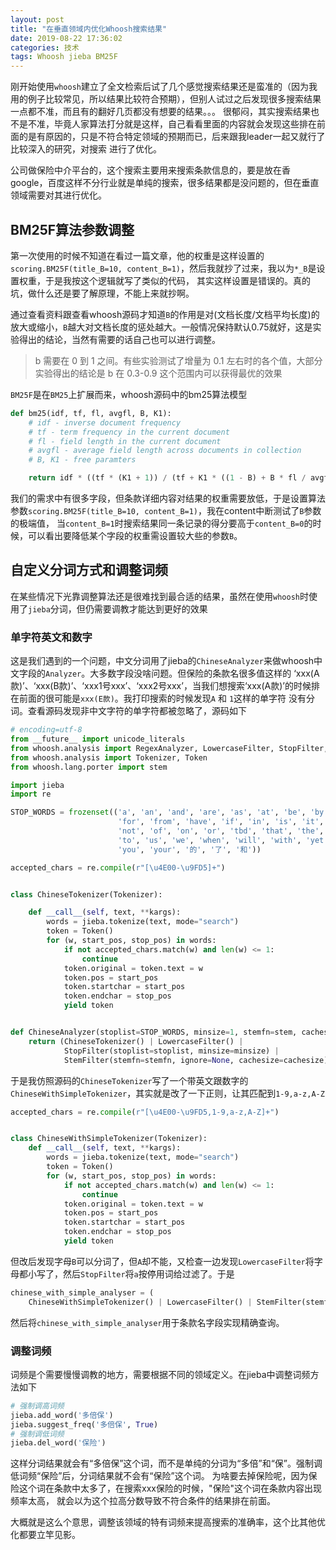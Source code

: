 ```yaml
---
layout: post
title: "在垂直领域内优化Whoosh搜索结果"
date: 2019-08-22 17:36:02
categories: 技术
tags: Whoosh jieba BM25F
---
```


刚开始使用`whoosh`建立了全文检索后试了几个感觉搜索结果还是蛮准的（因为我用的例子比较常见，所以结果比较符合预期），但别人试过之后发现很多搜索结果一点都不准，而且有的翻好几页都没有想要的结果。。。
很郁闷，其实搜索结果也不是不准，毕竟人家算法打分就是这样，自己看看里面的内容就会发现这些排在前面的是有原因的，只是不符合特定领域的预期而已，后来跟我leader一起又就行了比较深入的研究，对搜索
进行了优化。

公司做保险中介平台的，这个搜索主要用来搜索条款信息的，要是放在香google，百度这样不分行业就是单纯的搜索，很多结果都是没问题的，但在垂直领域需要对其进行优化。

## BM25F算法参数调整

第一次使用的时候不知道在看过一篇文章，他的权重是这样设置的`scoring.BM25F(title_B=10, content_B=1)`，然后我就抄了过来，我以为`*_B`是设置权重，于是我按这个逻辑就写了类似的代码，
其实这样设置是错误的。真的坑，做什么还是要了解原理，不能上来就抄啊。

通过查看资料跟查看whoosh源码才知道`B`的作用是对(文档长度/文档平均长度)的放大或缩小，`B`越大对文档长度的惩处越大。一般情况保持默认0.75就好，这是实验得出的结论，当然有需要的话自己也可以进行调整。

> b 需要在 0 到 1 之间。有些实验测试了增量为 0.1 左右时的各个值，大部分实验得出的结论是 b 在 0.3-0.9 这个范围内可以获得最优的效果

`BM25F`是在`BM25`上扩展而来，whoosh源码中的bm25算法模型

```python
def bm25(idf, tf, fl, avgfl, B, K1):
    # idf - inverse document frequency
    # tf - term frequency in the current document
    # fl - field length in the current document
    # avgfl - average field length across documents in collection
    # B, K1 - free paramters

    return idf * ((tf * (K1 + 1)) / (tf + K1 * ((1 - B) + B * fl / avgfl)))
```

我们的需求中有很多字段，但条款详细内容对结果的权重需要放低，于是设置算法参数`scoring.BM25F(title_B=10, content_B=1)`，我在content中断测试了`B`参数的极端值，
当`content_B=1`时搜索结果同一条记录的得分要高于`content_B=0`的时候，可以看出要降低某个字段的权重需设置较大些的参数`B`。

## 自定义分词方式和调整词频

在某些情况下光靠调整算法还是很难找到最合适的结果，虽然在使用`whoosh`时使用了`jieba`分词，但仍需要调教才能达到更好的效果

### 单字符英文和数字

这是我们遇到的一个问题，中文分词用了jieba的`ChineseAnalyzer`来做whoosh中文字段的`Analyzer`。大多数字段没啥问题。但保险的条款名很多值这样的 
‘xxx(A款)’、‘xxx(B款)’、‘xxx1号xxx’、‘xxx2号xxx’，当我们想搜索‘xxx(A款)’的时候排在前面的很可能是`xxx(E款)`。我打印搜索的时候发现`A` 和 `1`这样的单字符
没有分词。查看源码发现非中文字符的单字符都被忽略了，源码如下

```python
# encoding=utf-8
from __future__ import unicode_literals
from whoosh.analysis import RegexAnalyzer, LowercaseFilter, StopFilter, StemFilter
from whoosh.analysis import Tokenizer, Token
from whoosh.lang.porter import stem

import jieba
import re

STOP_WORDS = frozenset(('a', 'an', 'and', 'are', 'as', 'at', 'be', 'by', 'can',
                        'for', 'from', 'have', 'if', 'in', 'is', 'it', 'may',
                        'not', 'of', 'on', 'or', 'tbd', 'that', 'the', 'this',
                        'to', 'us', 'we', 'when', 'will', 'with', 'yet',
                        'you', 'your', '的', '了', '和'))

accepted_chars = re.compile(r"[\u4E00-\u9FD5]+")


class ChineseTokenizer(Tokenizer):

    def __call__(self, text, **kargs):
        words = jieba.tokenize(text, mode="search")
        token = Token()
        for (w, start_pos, stop_pos) in words:
            if not accepted_chars.match(w) and len(w) <= 1:
                continue
            token.original = token.text = w
            token.pos = start_pos
            token.startchar = start_pos
            token.endchar = stop_pos
            yield token


def ChineseAnalyzer(stoplist=STOP_WORDS, minsize=1, stemfn=stem, cachesize=50000):
    return (ChineseTokenizer() | LowercaseFilter() |
            StopFilter(stoplist=stoplist, minsize=minsize) |
            StemFilter(stemfn=stemfn, ignore=None, cachesize=cachesize))
```

于是我仿照源码的`ChineseTokenizer`写了一个带英文跟数字的`ChineseWithSimpleTokenizer`，其实就是改了一下正则，让其匹配到`1-9,a-z,A-Z`

```python
accepted_chars = re.compile(r"[\u4E00-\u9FD5,1-9,a-z,A-Z]+")


class ChineseWithSimpleTokenizer(Tokenizer):
    def __call__(self, text, **kargs):
        words = jieba.tokenize(text, mode="search")
        token = Token()
        for (w, start_pos, stop_pos) in words:
            if not accepted_chars.match(w) and len(w) <= 1:
                continue
            token.original = token.text = w
            token.pos = start_pos
            token.startchar = start_pos
            token.endchar = stop_pos
            yield token

```

但改后发现字母`B`可以分词了，但`A`却不能，又检查一边发现`LowercaseFilter`将字母都小写了，然后`StopFilter`将`a`按停用词给过滤了。于是

```python
chinese_with_simple_analyser = (
    ChineseWithSimpleTokenizer() | LowercaseFilter() | StemFilter(stemfn=stem, ignore=None, cachesize=50000))
```

然后将`chinese_with_simple_analyser`用于条款名字段实现精确查询。

### 调整词频

词频是个需要慢慢调教的地方，需要根据不同的领域定义。在jieba中调整词频方法如下

```python
# 强制调高词频
jieba.add_word('多倍保')
jieba.suggest_freq('多倍保', True)
# 强制调低词频
jieba.del_word('保险')
```

这样分词结果就会有“多倍保”这个词，而不是单纯的分词为“多倍”和“保”。强制调低词频“保险”后，分词结果就不会有“保险”这个词。
为啥要去掉保险呢，因为保险这个词在条款中太多了，在搜索xxx保险的时候，"保险"这个词在条款内容出现频率太高，
就会以为这个拉高分数导致不符合条件的结果排在前面。

大概就是这么个意思，调整该领域的特有词频来提高搜索的准确率，这个比其他优化都要立竿见影。
